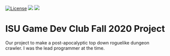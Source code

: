 [![License](https://img.shields.io/badge/License-Apache%202.0-blue.svg)](https://opensource.org/licenses/Apache-2.0)
![](https://tokei.rs/b1/github/JakeB1998/Fall2020-Project?category=code)
![](https://tokei.rs/b1/github/JakeB1998/Fall2020-Project?category=files)

# ISU Game Dev Club Fall 2020 Project
Our project to make a post-apocalyptic top down roguelike dungeon crawler. I was the lead programmer at the time.
